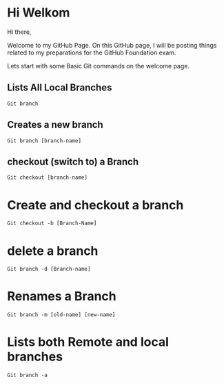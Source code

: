 # Hi Welkom

Hi there, 

Welcome to my GitHub Page. On this GitHub page, I will be posting things related to my preparations for the GitHub Foundation exam.

Lets start with some Basic Git commands on the welcome page.

## Lists All Local Branches

```
Git branch
```

## Creates a new branch

````
Git branch [branch-name]
````

## checkout (switch to) a Branch

````
Git checkout [branch-name]
````

# Create and checkout a branch

```
Git checkout -b [Branch-Name]
```

# delete a branch

```
Git branch -d [Branch-name]
````

# Renames a Branch
```
Git branch -m [old-name] [new-name]
```

# Lists both Remote and local branches
```
Git branch -a
```
